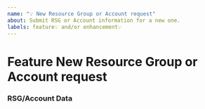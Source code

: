 ```yaml
---
name: "💡 New Resource Group or Account request"
about: Submit RSG or Account information for a new one.
labels: feature💡 and/or enhancement💡
---
```


<!--
Hi there,

Thank you for opening an issue.
-->

# Feature New Resource Group or Account request

<!--
This issue should serve for you to ask for a new Resource Group in Azure Cloud or a new Account in AWS Cloud 🤗
-->

### RSG/Account Data

<!-- Information that is necessary to provide:

To create a new Resource Group (Azure) or a new Account (AWS)
 
AWS Account:


We are starting the process to create the AWS Account for your project, please send us this information,

•       AWS Account Name/Cost center:  Pagonext (PGX)
•       Workload 6-char acronym:  xxxxxx (an account is created for each workload to host the applications, the acronym helps to identify the applications contained in it)
•	Workload description: Having new Savings rules based on subscriptions. Having intelligent actions based on subscriptions behaviour.
•       Regions (Locations): Dublin (air) &/OR London (ald)
•       Account Tagging: (see Tagging - https://confluence.ci.gsnet.corp/display/OPTIMUM/Tagging)
•       Channel: Internet
•       Tracking code:  xxxxxx  ( you can use the 6-char workload acronym )
•       CIA:
•       Confidentiality: B (Level C - Public/Internal Level B - Confidential Level A - Restricted- Confidential, Secret )
•       Integrity: high ( low / moderate / high)
•       Availability: Critical ( Low / Medium / Critical)
•       Account groups:
•       Do you need resource groups in the Development subscription? yes (yes / no)
•       Do you need resource groups in the PreProduction subscription? yes (yes / no)
•       Do you need resource groups in the Production subscription? yes (yes / no)
•       How many Accounts per environment? 1  (total number of accounts)



RSG Azure:
  
We are starting the process to create the Workload Workspace for your project, please send us this information,
•       Azure Account Name/Cost center:  Pagonext (PGX)
•       Workload 6-char acronym:  xxxxxx (a workspace is created for each workload to host the applications, the acronym helps to identify the applications contained in it)
•	Workload description: Having new Savings rules based on subscriptions. Having intelligent actions based on subscriptions behaviour.
•       Regions (Locations): Virginia (zu1) &/OR Amsterdam (weu)
•       Workload Tagging: (see Tagging - https://confluence.ci.gsnet.corp/display/OPTIMUM/Tagging)
•       Channel: Internet
•       Tracking code:  xxxxxx  ( you can use the 6-char workload acronym )
•       CIA:
•       Confidentiality: B (Level C - Public/Internal Level B - Confidential Level A - Restricted- Confidential, Secret )
•       Integrity: high ( low / moderate / high)
•       Availability: Critical ( Low / Medium / Critical)
•       Resource groups:
•       Do you need resource groups in the Development subscription? yes (yes / no)
•       Do you need resource groups in the PreProduction subscription? yes (yes / no)
•       Do you need resource groups in the Production subscription? yes (yes / no)
•       Critical resource group is needed? Yes (Yes if you will be working with critical data)
If more than one, how many?:  (total number of critical resource groups)
Mark "Yes" for both if need to work for critical and non-critical data separately



 -->

